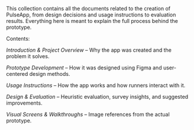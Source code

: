 This collection contains all the documents related to the creation of PulseApp, from design decisions and usage instructions to evaluation results. Everything here is meant to explain the full process behind the prototype.

Contents:

*Introduction & Project Overview* – Why the app was created and the problem it solves.

*Prototype Development* – How it was designed using Figma and user-centered design methods.

*Usage Instructions* – How the app works and how runners interact with it.

*Design & Evaluation* – Heuristic evaluation, survey insights, and suggested improvements.

*Visual Screens & Walkthroughs* – Image references from the actual prototype.


